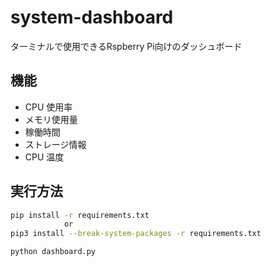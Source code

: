 # system-dashboard
ターミナルで使用できるRspberry Pi向けのダッシュボード

## 機能
- CPU 使用率
- メモリ使用量
- 稼働時間
- ストレージ情報
- CPU 温度

## 実行方法
```bash
pip install -r requirements.txt
            or
pip3 install --break-system-packages -r requirements.txt

python dashboard.py
